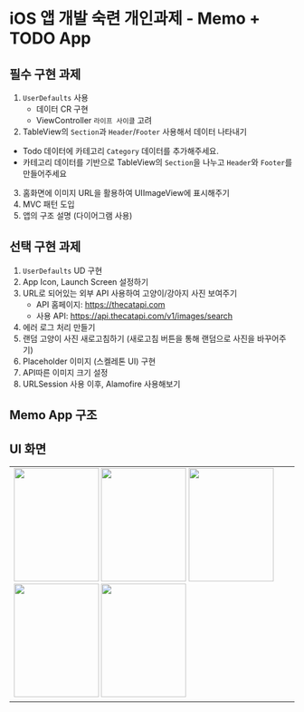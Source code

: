 # iOS 앱 개발 숙련 개인과제 - Memo + TODO App

## 필수 구현 과제 

1. `UserDefaults` 사용
   - 데이터 CR 구현
   - ViewController `라이프 사이클` 고려
2. TableView의 `Section`과 `Header`/`Footer` 사용해서 데이터 나타내기 
  - Todo 데이터에 카테고리 `Category` 데이터를 추가해주세요.
  - 카테고리 데이터를 기반으로 TableView의 `Section`을 나누고 `Header`와 `Footer`를 만들어주세요
3. 홈화면에 이미지 URL을 활용하여 UIImageView에 표시해주기
4. MVC 패턴 도입
5. 앱의 구조 설명 (다이어그램 사용)

## 선택 구현 과제
1. `UserDefaults` UD 구현
2. App Icon, Launch Screen 설정하기
3. URL로 되어있는 외부 API 사용하여 고양이/강아지 사진 보여주기
   - API 홈페이지: https://thecatapi.com
   - 사용 API: https://api.thecatapi.com/v1/images/search
4. 에러 로그 처리 만들기
5. 랜덤 고양이 사진 새로고침하기 (새로고침 버튼을 통해 랜덤으로 사진을 바꾸어주기)
6. Placeholder 이미지 (스켈레톤 UI) 구현
7. API따른 이미지 크기 설정
8. URLSession 사용 이후, Alamofire 사용해보기

## Memo App 구조

## UI 화면
<table>
  <tr>
    <td>
      <img src="https://github.com/Luna828/MemoApp/assets/93186591/ef37f1fb-85ce-4741-b442-af6cedca1fa9" width="150" height="200">
        <img src="https://github.com/Luna828/MemoApp/assets/93186591/4c9c0667-3a43-41fb-9117-130a79fda742" width="150" height="200">
       <img src="https://github.com/Luna828/MemoApp/assets/93186591/d8ea6900-c3d4-4047-bebf-8e54468b369f" width="150" height="200">
       <img src="https://github.com/Luna828/MemoApp/assets/93186591/c88c7bfb-e253-4738-bd74-0db274ef0b1e" width="150" height="200">
       <img src="https://github.com/Luna828/MemoApp/assets/93186591/fc14e82e-39b3-4acf-889f-34ae96bb9421" width="150" height="200">
    </td>
  </tr>
</table>


